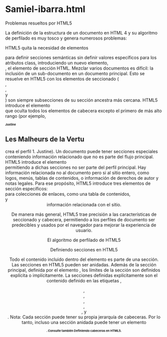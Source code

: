 # Samiel-ibarra.html
Problemas resueltos por HTML5

La definición de la estructura de un documento en HTML 4 y su algoritmo de perfilado es muy tosco y genera numerosos problemas:


HTML5 quita la necesidad de elementos <div> para definir secciones semánticas sin definir valores específicos para los atributos class, introduciendo un nuevo elemento, <section>, el elemento de sección HTML.
Mezclar varios documentos es difícil: la inclusión de un sub-documento en un documento principal. Esto se resuelve en HTML5 con los elementos de seccionado (<article>, <section>, <nav> y <aside>) son siempre subsecciones de su sección ancestra más cercana.
HTML5 introduce el elemento <hgroup> que oculta todos los elementos de cabecera excepto el primero de más alto rango (por ejemplo, <hgroup><h1>Justine</h1><h2>Les Malheurs de la Vertu</h2></hgroup> crea el perfil 1. Justine).
Un documento puede tener secciones especiales conteniendo información relacionado que no es parte del flujo principal. HTML5 introduce el elemento <aside> permitiendo a dichas secciones no ser parte del perfil principal.
Hay información relacionada no al documento pero si al sitio entero, como logos, menús, tablas de contenidos, o información de derechos de autor y notas legales. Para ese propósito, HTML5 introduce tres elementos de sección específicos: <nav> para colecciones de enlaces, como una tabla de contenidos, <footer> y <header> información relacionada con el sitio.


De manera más general, HTML5 trae precisión a las características de seccionado y cabecera, permitiendo a los perfiles de documento ser predecibles y usados por el navegador para mejorar la experiencia de usuario.


El algoritmo de perfilado de HTML5

Definiendo secciones en HTML5

Todo el contenido incluido dentro del elemento <body> es parte de una sección. Las secciones en HTML5 pueden ser anidadas. Además de la sección principal, definida por el elemento <body>, los límites de la sección son definidos explícita o implícitamente. La secciones definidas explícitamente son el contenido definido en las etiquetas <body>, <section>, <article>, <aside>, <footer>, <header>, y <nav>. Nota: Cada sección puede tener su propia jerarquía de cabeceras. Por lo tanto, incluso una sección anidada puede tener un elemento <h1>. Consulte también Definiendo cabeceras en HTML5.
